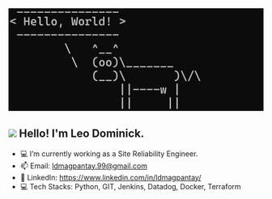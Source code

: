 <!-- <img src="279547.jpg"></img> -->
<img src="resource/cowsay-banner-dark.png" width="950">
<h2 align="left"><img src="https://media.tenor.com/qKGlaYl2DqMAAAAj/gif-de-sauda%C3%A7%C3%A3o.gif" width="25"> Hello! I'm Leo Dominick.</h2>

- 💻 I’m currently working as a Site Reliability Engineer.
- 📫 Email: ldmagpantay.99@gmail.com
- 👔 LinkedIn: https://www.linkedin.com/in/ldmagpantay/
- 💻 Tech Stacks: Python, GIT, Jenkins, Datadog, Docker, Terraform